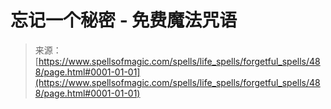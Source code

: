 <!--yml

category: 未分类

date: 2024-06-12 18:33:14

-->

# 忘记一个秘密 - 免费魔法咒语

> 来源：[https://www.spellsofmagic.com/spells/life_spells/forgetful_spells/488/page.html#0001-01-01](https://www.spellsofmagic.com/spells/life_spells/forgetful_spells/488/page.html#0001-01-01)
